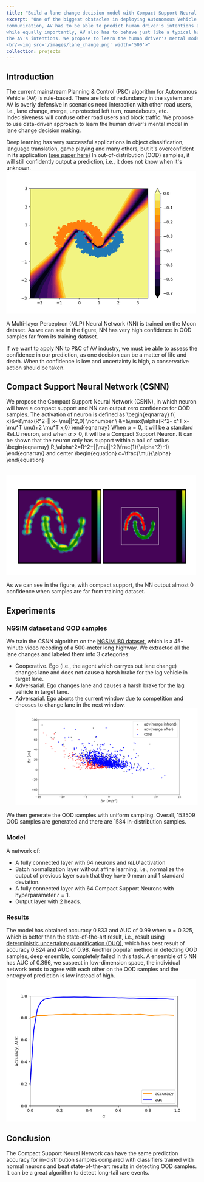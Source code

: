 ```yaml
---
title: "Build a lane change decision model with Compact Support Neural Network"
excerpt: "One of the biggest obstacles in deploying Autonomous Vehicle (AV) is that without vehicle-to-vehicle
communication, AV has to be able to predict human driver's intentions and planning and control its action accordingly,
while equally importantly, AV also has to behave just like a typical human driver such that other road users can infer
the AV's intentions. We propose to learn the human driver's mental model in lane change decision making.
<br/><img src='/images/lane_change.png' width='500'>"
collection: projects
---
```

## Introduction
The current mainstream Planning & Control (P&C) algorithm for Autonomous Vehicle (AV) is rule-based. There are 
lots of redundancy in the system and AV is overly defensive in scenarios need interaction with other road users, i.e.,
lane change, merge, unprotected left turn, roundabouts, etc. Indecisiveness will confuse other road users and block 
traffic. We propose to use data-driven approach to learn the human driver's mental model in lane change decision making.

Deep learning has very successful applications in object classification, language translation, game playing and
many others, but it's overconfident in its application
([see paper here](https://openaccess.thecvf.com/content_CVPR_2019/papers/Hein_Why_ReLU_Networks_Yield_High-Confidence_Predictions_Far_Away_From_the_CVPR_2019_paper.pdf)) 
In out-of-distribution (OOD) samples, it will still confidently output a prediction, i.e., it does 
not know when it's unknown.
<br/><img src='/images/uncertainty.png' width='500'>

A Multi-layer Perceptron (MLP) Neural Network (NN) is trained on the Moon dataset. As we can see in the figure, 
NN has very high confidence in OOD samples far from its training dataset. 

If we want to apply NN to P&C of AV industry, we must be able to assess the confidence in our prediction, as one 
decision can be a matter of life and death. When th confidence is low and uncertainty is high, a conservative action 
should be taken. 

## Compact Support Neural Network (CSNN)
We propose the Compact Support Neural Network (CSNN), in which neuron will have a compact support and NN can output
zero confidence for OOD samples. The activation of neuron is defined as
\begin{eqnarray}
	f( x)&=&\max(R^2-|| x- \mu||^2,0) \nonumber \\ 
	    &=&\max(\alpha(R^2- x^T x- \mu^T \mu)+2 \mu^T x,0)
\end{eqnarray}
When $\alpha=0$, it will be a standard ReLU neuron, and when $\alpha>0$, it will be a
Compact Support Neuron. It can be shown that the neuron only has support within a ball of 
radius
\begin{eqnarray}
	R_\alpha^2=R^2+||\mu||^2(\frac{1}{\alpha^2}-1)
\end{eqnarray}
and center 
\begin{equation}
    c=\frac{\mu}{\alpha}
\end{equation}

<br/><img src='/images/csnn.png' width='500'>

As we can see in the figure, with compact support, the NN output almost 0 confidence when samples are far from training
dataset.


## Experiments
### NGSIM dataset and OOD samples
We train the CSNN algorithm on the 
[NGSIM I80 dataset](https://www.fhwa.dot.gov/publications/research/operations/06137/index.cfm), which is a 
45-minute video recoding of a 500-meter long highway. We extracted all the lane changes and labeled them
into 3 categories:
* Cooperative. Ego (i.e., the agent which carryes out lane change) changes lane and does not cause a harsh 
brake for the lag vehicle in target lane.
* Adversarial. Ego changes lane and causes a harsh brake for the lag vehicle in target lane. 
* Adversarial. Ego aborts the current window due to competition and chooses to change lane in the next window.
<br/><img src='/images/us80.png' width='500'>

We then generate the OOD samples with uniform sampling. Overall, 153509 OOD samples are generated and there are 
1584 in-distribution samples.

### Model
A network of:
 * A fully connected layer with 64 neurons and $reLU$ activation
 * Batch normalization layer without affine learning, i.e., normalize the output of previous layer such that 
 they have 0 mean and 1 standard deviation.
 * A fully connected layer with 64 Compact Support Neurons with hyperparameter $r=1$.
 * Output layer with 2 heads.
 
 
 ### Results
 The model has obtained accuracy 0.833 and AUC of 0.99 when $\alpha=0.325$, which is better than the state-of-the-art 
 result, i.e., result using [deterministic uncertainty quantification (DUQ)](https://arxiv.org/abs/2003.02037), which
 has best result of accuracy 0.824 and AUC of 0.98. Another popular method in detecting OOD samples, deep ensemble, 
 completely failed in this task. A ensemble of 5 NN has AUC of 0.396, we suspect in low-dimension space, the individual 
 network tends to agree with each other on the OOD samples and the entropy of prediction is low instead of high.
<br/><img src='/images/auc.png' width='500'>
 

## Conclusion
The Compact Support Neural Network can have the same prediction accuracy for in-distribution samples compared with
classifiers trained with normal neurons and beat state-of-the-art results in detecting OOD samples. It can be a 
great algorithm to detect long-tail rare events. 